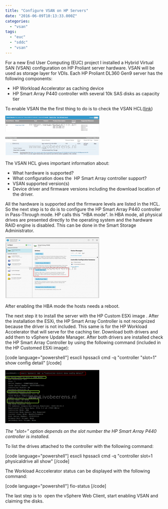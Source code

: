 ```yaml
---
title: "Configure VSAN on HP Servers"
date: "2016-06-09T10:13:33.000Z"
categories: 
  - "vsan"
tags: 
  - "euc"
  - "sddc"
  - "vsan"
---
```


For a new End User Computing (EUC) project I installed a Hybrid Virtual SAN (VSAN) configuration on HP Proliant server hardware. VSAN will be used as storage layer for VDIs. Each HP Proliant DL360 Gen9 server has the following components:

- HP Workload Accelerator as caching device
- HP Smart Array P440 controller with several 10k SAS disks as capacity tier

To enable VSAN the the first thing to do is to check the VSAN HCL([link](https://www.vmware.com/resources/compatibility/search.php?deviceCategory=vsan))

[![HCL1](images/HCL1-300x51.png)](https://www.ivobeerens.nl/wp-content/uploads/2016/06/HCL1.png)

[![HCL2](images/HCL2-300x58.png)](https://www.ivobeerens.nl/wp-content/uploads/2016/06/HCL2.png)

The VSAN HCL gives important information about:

- What hardware is supported?
- What configuration does the  HP Smart Array controller support?
- VSAN supported version(s)
- Device driver and firmware versions including the download location of the driver.

All the hardware is supported and the firmware levels are listed in the HCL. So the next step is to do is to configure the HP Smart Array P440 controller in Pass-Through mode. HP calls this "HBA mode". In HBA mode, all physical drives are presented directly to the operating system and the hardware RAID engine is disabled. This can be done in the Smart Storage Administrator.

[![HBAmode](images/HBAmode-300x193.png)](https://www.ivobeerens.nl/wp-content/uploads/2016/06/HBAmode.png)

After enabling the HBA mode the hosts needs a reboot.

The next step it to install the server with the HP Custom ESXi image . After the installation the ESXi, the HP Smart Array Controller is not recognized because the driver is not included. This same is for the HP Workload Accelerator that will serve for the caching tier. Download both drivers and add them to vSphere Update Manager. After both drivers are installed check the HP Smart Array Controller by using the following command (included in the HP Customed ESXi image):

\[code language="powershell"\] esxcli hpssacli cmd -q "controller "slot=1" show config detail" \[/code\]

[![esxi command](images/esxi-command-300x170.png)](https://www.ivobeerens.nl/wp-content/uploads/2016/06/esxi-command.png)

_The "slot=" option depends on the slot number the HP Smart Array P440 controller is installed._

To list the drives attached to the controller with the following command:

\[code language="powershell"\] esxcli hpssacli cmd -q "controller slot=1 physicaldrive all show" \[/code\]

The Workload Acccelerator status can be displayed with the following command:

\[code language="powershell"\] fio-status \[/code\]

The last step is to  open the vSphere Web Client, start enabling VSAN and claiming the disks.
